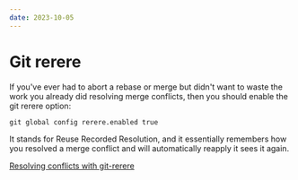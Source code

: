 ```yaml
---
date: 2023-10-05
---
```


# Git rerere

If you've ever had to abort a rebase or merge but didn't want to waste the work you already did resolving merge conflicts, then you should enable the git rerere option:

`git global config rerere.enabled true`

It stands for Reuse Recorded Resolution, and it essentially remembers how you resolved a merge conflict and will automatically reapply it sees it again.

[Resolving conflicts with git-rerere](https://bitbucket.org/blog/resolving-conflicts-with-git-rerere)
